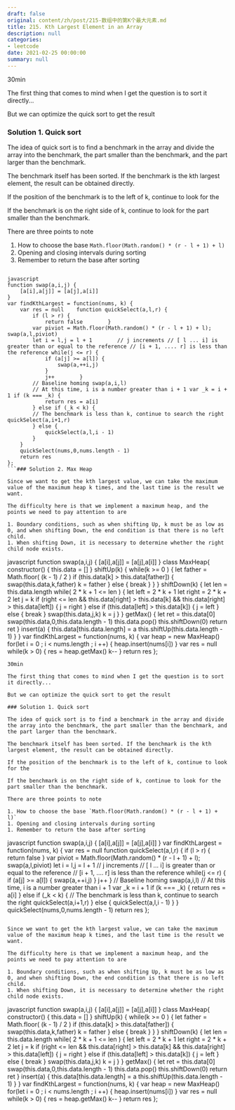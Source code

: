 ```yaml
---
draft: false
original: content/zh/post/215-数组中的第K个最大元素.md
title: 215. Kth Largest Element in an Array
description: null
categories:
- leetcode
date: 2021-02-25 00:00:00
summary: null
---
```


30min

The first thing that comes to mind when I get the question is to sort it directly...

But we can optimize the quick sort to get the result

### Solution 1. Quick sort

The idea of quick sort is to find a benchmark in the array and divide the array into the benchmark, the part smaller than the benchmark, and the part larger than the benchmark.

The benchmark itself has been sorted. If the benchmark is the kth largest element, the result can be obtained directly.

If the position of the benchmark is to the left of k, continue to look for the

If the benchmark is on the right side of k, continue to look for the part smaller than the benchmark.

There are three points to note

1. How to choose the base `Math.floor(Math.random() * (r - l + 1) + l)`
1. Opening and closing intervals during sorting
1. Remember to return the base after sorting

```

javascript
function swap(a,i,j) {
    [a[i],a[j]] = [a[j],a[i]]
}
var findKthLargest = function(nums, k) {
    var res = null    function quickSelect(a,l,r) {
        if (l > r) {
            return false        }
        var piviot = Math.floor(Math.random() * (r - l + 1) + l);        swap(a,l,piviot)
        let i = l,j = l + 1        // j increments // [ l ... i] is greater than or equal to the reference // [i + 1, .... r] is less than the reference while(j <= r) {
            if (a[j] >= a[l]) {
                swap(a,++i,j)
            }
            j++        }
        // Baseline homing swap(a,i,l)
        // At this time, i is a number greater than i + 1 var _k = i + 1 if (k === _k) {
            return res = a[i]
        } else if (_k < k) {
        // The benchmark is less than k, continue to search the right quickSelect(a,i+1,r)
        } else {
            quickSelect(a,l,i - 1)
        }
    }
    quickSelect(nums,0,nums.length - 1)
    return res
};
```### Solution 2. Max Heap

Since we want to get the kth largest value, we can take the maximum value of the maximum heap k times, and the last time is the result we want.

The difficulty here is that we implement a maximum heap, and the points we need to pay attention to are

1. Boundary conditions, such as when shifting Up, k must be as low as 0, and when shifting Down, the end condition is that there is no left child.
1. When shifting Down, it is necessary to determine whether the right child node exists.

```

javascript
function swap(a,i,j) {
    [a[i],a[j]] = [a[j],a[i]]
}
class MaxHeap{
    constructor() {
        this.data = []
    }
    shiftUp(k) {
        while(k >= 0 ) {
            let father  = Math.floor( (k - 1) / 2 )
            if (this.data[k] > this.data[father]) {
                swap(this.data,k,father)
                k = father
            } else {
                break            }
        }
    }
    shiftDown(k) {
        let len = this.data.length        while( 2 * k + 1  <= len ) {
            let left = 2 * k + 1            let right = 2 * k + 2            let j = k
            if (right <= len && this.data[right] > this.data[k] && this.data[right] > this.data[left]) {
                j = right
            } else if (this.data[left] > this.data[k]) {
                j = left
            } else {
                break            }
            swap(this.data,j,k)
            k = j
        }
    }
    getMax() {
        let ret = this.data[0]
        swap(this.data,0,this.data.length - 1)
        this.data.pop()
        this.shiftDown(0)
        return ret
    }
    insert(a) {
        this.data[this.data.length] = a
        this.shiftUp(this.data.length - 1)
    }
}
var findKthLargest = function(nums, k) {
    var heap = new MaxHeap()
    for(let i = 0 ; i < nums.length ; i ++) {
        heap.insert(nums[i])
    }
    var res = null    while(k > 0) {
        res = heap.getMax()
        k--    }
    return res
};
```<!-- ORIGINAL CHINESE BODY STARTS -->
30min

The first thing that comes to mind when I get the question is to sort it directly...

But we can optimize the quick sort to get the result

### Solution 1. Quick sort

The idea of quick sort is to find a benchmark in the array and divide the array into the benchmark, the part smaller than the benchmark, and the part larger than the benchmark.

The benchmark itself has been sorted. If the benchmark is the kth largest element, the result can be obtained directly.

If the position of the benchmark is to the left of k, continue to look for the

If the benchmark is on the right side of k, continue to look for the part smaller than the benchmark.

There are three points to note

1. How to choose the base `Math.floor(Math.random() * (r - l + 1) + l)`
1. Opening and closing intervals during sorting
1. Remember to return the base after sorting

```

javascript
function swap(a,i,j) {
    [a[i],a[j]] = [a[j],a[i]]
}
var findKthLargest = function(nums, k) {
    var res = null    function quickSelect(a,l,r) {
        if (l > r) {
            return false        }
        var piviot = Math.floor(Math.random() * (r - l + 1) + l);        swap(a,l,piviot)
        let i = l,j = l + 1        // j increments // [ l ... i] is greater than or equal to the reference // [i + 1, .... r] is less than the reference while(j <= r) {
            if (a[j] >= a[l]) {
                swap(a,++i,j)
            }
            j++        }
        // Baseline homing swap(a,i,l)
        // At this time, i is a number greater than i + 1 var _k = i + 1 if (k === _k) {
            return res = a[i]
        } else if (_k < k) {
        // The benchmark is less than k, continue to search the right quickSelect(a,i+1,r)
        } else {
            quickSelect(a,l,i - 1)
        }
    }
    quickSelect(nums,0,nums.length - 1)
    return res
};
```### Solution 2. Max Heap

Since we want to get the kth largest value, we can take the maximum value of the maximum heap k times, and the last time is the result we want.

The difficulty here is that we implement a maximum heap, and the points we need to pay attention to are

1. Boundary conditions, such as when shifting Up, k must be as low as 0, and when shifting Down, the end condition is that there is no left child.
1. When shifting Down, it is necessary to determine whether the right child node exists.

```

javascript
function swap(a,i,j) {
    [a[i],a[j]] = [a[j],a[i]]
}
class MaxHeap{
    constructor() {
        this.data = []
    }
    shiftUp(k) {
        while(k >= 0 ) {
            let father  = Math.floor( (k - 1) / 2 )
            if (this.data[k] > this.data[father]) {
                swap(this.data,k,father)
                k = father
            } else {
                break            }
        }
    }
    shiftDown(k) {
        let len = this.data.length        while( 2 * k + 1  <= len ) {
            let left = 2 * k + 1            let right = 2 * k + 2            let j = k
            if (right <= len && this.data[right] > this.data[k] && this.data[right] > this.data[left]) {
                j = right
            } else if (this.data[left] > this.data[k]) {
                j = left
            } else {
                break            }
            swap(this.data,j,k)
            k = j
        }
    }
    getMax() {
        let ret = this.data[0]
        swap(this.data,0,this.data.length - 1)
        this.data.pop()
        this.shiftDown(0)
        return ret
    }
    insert(a) {
        this.data[this.data.length] = a
        this.shiftUp(this.data.length - 1)
    }
}
var findKthLargest = function(nums, k) {
    var heap = new MaxHeap()
    for(let i = 0 ; i < nums.length ; i ++) {
        heap.insert(nums[i])
    }
    var res = null    while(k > 0) {
        res = heap.getMax()
        k--    }
    return res
};
```<!-- ORIGINAL CHINESE BODY ENDS -->
